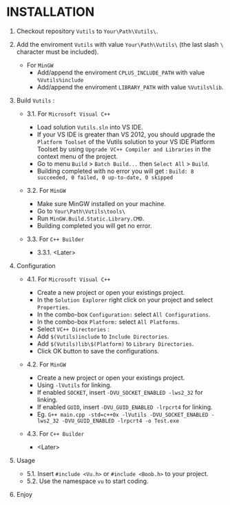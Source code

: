 # INSTALLATION

1. Checkout repository `Vutils` to `Your\Path\Vutils\`.

2. Add the enviroment `Vutils` with value `Your\Path\Vutils\` (the last slash `\` character must be included).
	* For `MinGW`
		+ Add/append the enviroment `CPLUS_INCLUDE_PATH` with value `%Vutils%include`
		+ Add/append the enviroment `LIBRARY_PATH` with value `%Vutils%lib`.

3. Build `Vutils` :

	* 3.1. For `Microsoft Visual C++`
		+ Load solution `Vutils.sln` into VS IDE.
		+ If your VS IDE is greater than VS 2012, you should upgrade the `Platform Toolset` of the Vutils solution to your VS IDE Platform Toolset by using `Upgrade VC++ Compiler and Libraries` in the context menu of the project.
		+ Go to menu `Build` > `Batch Build...` then `Select All` > `Build`.
		+ Building completed with no error you will get : `Build: 8 succeeded, 0 failed, 0 up-to-date, 0 skipped`

	* 3.2. For `MinGW`
		+ Make sure MinGW installed on your machine.
		+ Go to `Your\Path\Vutils\tools\`
		+ Run `MinGW.Build.Static.Library.CMD`.
		+ Building completed you will get no error.

	* 3.3. For `C++ Builder`
		+ 3.3.1. \<Later\>

4. Configuration

	* 4.1. For `Microsoft Visual C++`
		+ Create a new project or open your existings project.
		+ In the `Solution Explorer` right click on your project and select `Properties`.
		+ In the combo-box `Configuration:` select `All Configurations`.
		+ In the combo-box `Platform:` select `All Platforms`.
		+ Select `VC++ Directories` :
		+ Add `$(Vutils)include` to `Include Directories`.
		+ Add `$(Vutils)lib\$(Platform)` to `Library Directories`.
		+ Click OK button to save the configurations.

	* 4.2. For `MinGW`
		+ Create a new project or open your existings project.
		+ Using `-lVutils` for linking.
		+ If enabled `SOCKET`, insert `-DVU_SOCKET_ENABLED -lws2_32` for linking.
		+ If enabled `GUID`, insert `-DVU_GUID_ENABLED -lrpcrt4` for linking.
		+ Eg. `G++ main.cpp -std=c++0x -lVutils -DVU_SOCKET_ENABLED -lws2_32 -DVU_GUID_ENABLED -lrpcrt4 -o Test.exe`

	* 4.3. For `C++ Builder`
		+ \<Later\>

5. Usage
	* 5.1. Insert `#include <Vu.h>` or `#include <Boob.h>` to your project.
	* 5.2. Use the namespace `vu` to start coding.

6. Enjoy